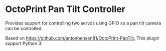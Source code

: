 # OctoPrint Pan Tilt Controller

Provides support for controlling two servos using GPIO so a pan tilt camera can be controlled.

Based on <https://github.com/antonhensen81/OctoPrint-PanTilt>, This plugin support Python 3.
